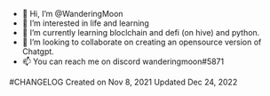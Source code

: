 - 👋 Hi, I’m @WanderingMoon
- 👀 I’m interested in life and learning
- 🌱 I’m currently learning bloclchain and defi (on hive) and python.
- 💞️ I’m looking to collaborate on creating an opensource version of Chatgpt.
- 📫 You can reach me on discord wanderingmoon#5871

<!---
WanderingMoon/WanderingMoon is a ✨ special ✨ repository because its `README.md` (this file) appears on your GitHub profile.
You can click the Preview link to take a look at your changes.
--->
#CHANGELOG
Created on Nov 8, 2021
Updated Dec 24, 2022
